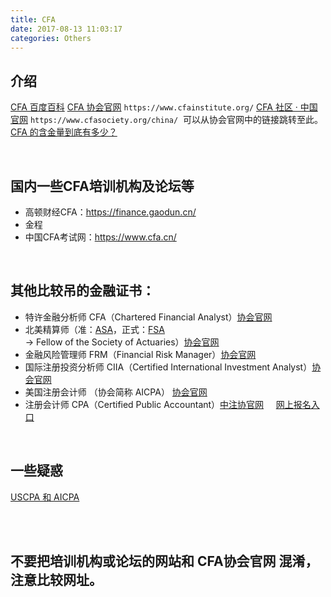 ```yaml
---
title: CFA
date: 2017-08-13 11:03:17
categories: Others
---
```


## 介绍

[CFA 百度百科](https://baike.baidu.com/item/CFA/4320697?fr=aladdin)
[CFA 协会官网](https://www.cfainstitute.org/pages/index.aspx) `https://www.cfainstitute.org/`
[CFA 社区 · 中国官网](https://www.cfasociety.org/china/) `https://www.cfasociety.org/china/` &nbsp;可以从协会官网中的链接跳转至此。
[CFA 的含金量到底有多少？](https://www.zhihu.com/question/20004053)

<br>

## 国内一些CFA培训机构及论坛等
* 高顿财经CFA：https://finance.gaodun.cn/
* 金程
* 中国CFA考试网：https://www.cfa.cn/

<br>

## 其他比较吊的金融证书：
* 特许金融分析师 CFA（Chartered Financial Analyst）[协会官网](https://www.cfainstitute.org/pages/index.aspx)
* 北美精算师（准：[ASA](https://www.soa.org/Education/Exam-Req/edu-asa-req.aspx)，正式：[FSA](https://www.soa.org/Education/Exam-Req/edu-fsa-req.aspx) -> Fellow of the Society of Actuaries）[协会官网](https://www.soa.org/)
* 金融风险管理师 FRM（Financial Risk Manager）[协会官网](https://www.garp.org/)
* 国际注册投资分析师 CIIA（Certified International Investment Analyst）[协会官网](https://www.aciia.org/)
* 美国注册会计师 （协会简称 AICPA） [协会官网](https://www.aicpa.org/)
* 注册会计师 CPA（Certified Public Accountant）[中注协官网](https://www.cicpa.org.cn/) &nbsp;&nbsp;&nbsp;&nbsp;[网上报名入口](https://cpaexam.cicpa.org.cn)

<br>

## 一些疑惑
[USCPA 和 AICPA ](https://www.zhihu.com/question/43696758/answer/96322155)

<br>
<br>

## 不要把培训机构或论坛的网站和 CFA协会官网 混淆，注意比较网址。
